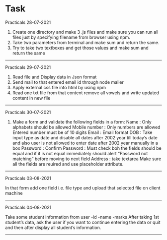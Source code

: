 # Task
Practicals 28-07-2021
1) Create one directory and make 3 .js files and make sure you can run all files just by specifying filename from browser using npm.
2) Take two parameters from terminal and make sum and return the same.
3) Try to take two textboxes and get those values and make sum and return the same

-----------------------------------------------------------------------------------------------------------------------------------------------------------------
Practicals 29-07-2021
1) Read file and Display data in Json format
2) Send mail to that entered email id through node mailer
3) Apply external css file into html by using npm
5) Read one txt file from that content remove all vowels and write updated content in new file

------------------------------------------------------------------------------------------------------------------------------------------------------------------
Practicals 30-07-2021

1)  Make a form and validate the following fields in a form:
    Name : Only alphabets should be allowed
    Mobile number : Only numbers are allowed Entered number must be of 10 digits
    Email : Email format
    DOB : Take input type as date and disable all dates after 2002 year till today’s date and also user is not allowed to enter date after 2002 year manually in a box
    Password :
    Confirm Password : Must check boh the fields should be equal and if it is not equal immediately should alert “Password not matching” before moving to next field
    Address : take textarea
    Make sure all the fields are reuired and use placeholder attribute.

-----------------------------------------------------------------------------------------------------------------------------------------------------------------
Practicals 03-08-2021
    
   In that form add one field i.e. file type and upload that selected file on client machine

-----------------------------------------------------------------------------------------------------------------------------------------------------------------
Practicals 04-08-2021 

   Take some student information from user -id -name -marks After taking 1st student’s data, ask the user if you want to continue entering the data or quit and then after display all student’s information.

-----------------------------------------------------------------------------------------------------------------------------------------------------------------
